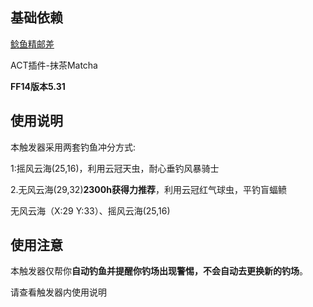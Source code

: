 ## 基础依赖
[鲶鱼精邮差](https://nga.178.com/read.php?tid=19724323)

ACT插件-抹茶Matcha

**FF14版本5.31**

## 使用说明

本触发器采用两套钓鱼冲分方式:

1:摇风云海(25,16)，利用云冠天虫，耐心垂钓风暴骑士

2.无风云海(29,32)**2300h获得力推荐**，利用云冠红气球虫，平钓盲蝠鲼

无风云海（X:29 Y:33）、摇风云海(25,16)

## 使用注意

本触发器仅帮你**自动钓鱼并提醒你钓场出现警惕，不会自动去更换新的钓场**。

请查看触发器内使用说明
